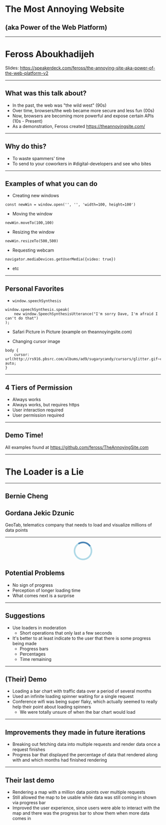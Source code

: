 # The Most Annoying Website
## (aka Power of the Web Platform)

---

# Feross Aboukhadijeh

Slides: https://speakerdeck.com/feross/the-annoying-site-aka-power-of-the-web-platform-v2

---

## What was this talk about?
- In the past, the web was "the wild west" (90s)
- Over time, browsers/the web became more secure and less fun (00s)
- Now, browsers are becoming more powerful and expose certain APIs (10s - Present)
- As a demonstration, Feross created https://theannoyingsite.com/

---

## Why do this?
- To waste spammers' time
- To send to your coworkers in #digital-developers and see who bites

---

## Examples of what you can do
- Creating new windows
```
const newWin = window.open('', '', 'width=100, height=100')
```
- Moving the window
```
newWin.moveTo(100,100)
```
- Resizing the window
```
newWin.resizeTo(500,500)
```
- Requesting webcam
```
navigator.mediaDevices.getUserMedia({video: true})
```
- etc

---

## Personal Favorites
- `window.speechSynthesis`
```
window.speechSynthesis.speak(
    new window.SpeechSynthesisUtterance("I'm sorry Dave, I'm afraid I can't do that")
);
```
- Safari Picture in Picture (example on theannoyingsite.com)

- Changing cursor image
```
body {
    cursor: url(http://rs916.pbsrc.com/albums/ad9/sugarycandy/cursors/glitter.gif~c100), auto;
}
```

---


## 4 Tiers of Permission
- Always works
- Always works, but requires https
- User interaction required
- User permission required

---

## Demo Time!
All examples found at https://github.com/feross/TheAnnoyingSite.com

---

# The Loader is a Lie

---

## Bernie Cheng
## Gordana Jekic Dzunic

GeoTab, telematics company that needs to load and visualize millions of data points

---

<div id="loader"></div>
<style>
    #loader {
        border-color: lightblue;
        border-top: steelblue;
        border-radius: 50%;
        border-width: 5px;
        border-style: solid;
        height: 50px;
        width: 50px;
        margin: 0 auto;
        animation-name: spin;
        animation-duration: 1s;
        animation-iteration-count: infinite;
        animation-timing-function: linear;

    }

    @keyframes spin {
        0% {
            transform: rotate(0deg);
        }

        100% {
            transform: rotate(360deg);
        }
    }
</style>

## Potential Problems

- No sign of progress
- Perception of longer loading time
- What comes next is a surprise

---

## Suggestions
- Use loaders in moderation
    - Short operations that only last a few seconds
- It's better to at least indicate to the user that there is some progress being made
    - Progress bars
    - Percentages
    - Time remaining

---

## (Their) Demo
- Loading a bar chart with traffic data over a period of several months
- Used an infinite loading spinner waiting for a single request
- Conference wifi was being super flaky, which actually seemed to really help their point about loading spinners
    - We were totally unsure of when the bar chart would load

---

## Improvements they made in future iterations
- Breaking out fetching data into multiple requests and render data once a request finishes
- Progress bar that displayed the percentage of data that rendered along with and which months had finished rendering

---

## Their last demo
- Rendering a map with a million data points over multiple requests
- Still allowed the map to be usable while data was still coming in shown via progress bar
- Improved the user experience, since users were able to interact with the map and there was the progress bar to show them when more data comes in
